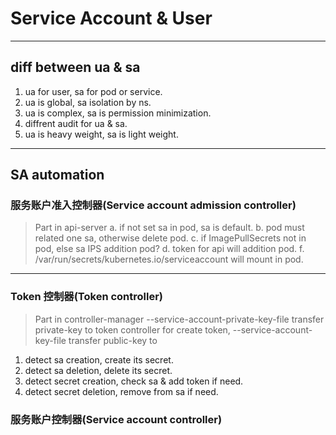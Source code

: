 # Service Account & User
***
## diff between ua & sa
1. ua for user, sa for pod or service.
2. ua is global, sa isolation by ns.
3. ua is complex, sa is permission minimization.
4. diffrent audit for ua & sa.
5. ua is heavy weight, sa is light weight.

---
## SA automation
### 服务账户准入控制器(Service account admission controller)
> Part in api-server
a. if not set sa in pod, sa is default.
b. pod must related one sa, otherwise delete pod.
c. if ImagePullSecrets not in pod, else sa IPS addition pod?
d. token for api will addition pod.
f. /var/run/secrets/kubernetes.io/serviceaccount will mount in pod.

---
### Token 控制器(Token controller)
> Part in controller-manager
> --service-account-private-key-file transfer private-key to token controller for create token,
> --service-account-key-file transfer public-key to 
1. detect sa creation, create its secret.
2. detect sa deletion, delete its secret.
3. detect secret creation, check sa & add token if need.
4. detect secret deletion, remove from sa if need.

### 服务账户控制器(Service account controller)
